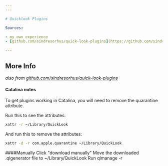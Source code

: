 ```yaml
---
---

# Quicklook Plugins

Sources:

- my own experience
- [github.com/sindresorhus/quick-look-plugins](https://github.com/sindresorhus/quick-look-plugins) (under Public Domain)

---
```


## More Info

_also from [github.com/sindresorhus/quick-look-plugins](https://github.com/sindresorhus/quick-look-plugins)_

#### Catalina notes

To get plugins working in Catalina, you will need to remove the quarantine attribute.

Run this to see the attributes:

```sh
xattr -r ~/Library/QuickLook
```

And run this to remove the attributes:

```sh
xattr -d -r com.apple.quarantine ~/Library/QuickLook
```

####Manually
Click "download manually"
Move the downloaded .qlgenerator file to ~/Library/QuickLook
Run qlmanage -r

